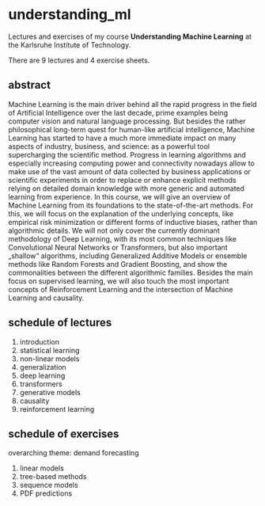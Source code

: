 understanding_ml
================

Lectures and exercises of my course **Understanding Machine Learning** at the Karlsruhe Institute of Technology.

There are 9 lectures and 4 exercise sheets.

abstract
--------

Machine Learning is the main driver behind all the rapid progress in the field of Artificial Intelligence over the last decade, prime examples being computer vision and natural language processing. But besides the rather philosophical long-term quest for human-like artificial intelligence, Machine Learning has started to have a much more immediate impact on many aspects of industry, business, and science: as a powerful tool supercharging the scientific method. Progress in learning algorithms and especially increasing computing power and connectivity nowadays allow to make use of the vast amount of data collected by business applications or scientific experiments in order to replace or enhance explicit methods relying on detailed domain knowledge with more generic and automated learning from experience.
In this course, we will give an overview of Machine Learning from its foundations to the state-of-the-art methods. For this, we will focus on the explanation of the underlying concepts, like empirical risk minimization or different forms of inductive biases, rather than algorithmic details. We will not only cover the currently dominant methodology of Deep Learning, with its most common techniques like Convolutional Neural Networks or Transformers, but also important „shallow“ algorithms, including Generalized Additive Models or ensemble methods like Random Forests and Gradient Boosting, and show the commonalities between the different algorithmic families. Besides the main focus on supervised learning, we will also touch the most important concepts of Reinforcement Learning and the intersection of Machine Learning and causality.

schedule of lectures
-------------------

1. introduction
2. statistical learning
3. non-linear models
4. generalization
5. deep learning
6. transformers
7. generative models
8. causality
9. reinforcement learning

schedule of exercises
---------------------

overarching theme: demand forecasting

1. linear models
2. tree-based methods
3. sequence models
4. PDF predictions

